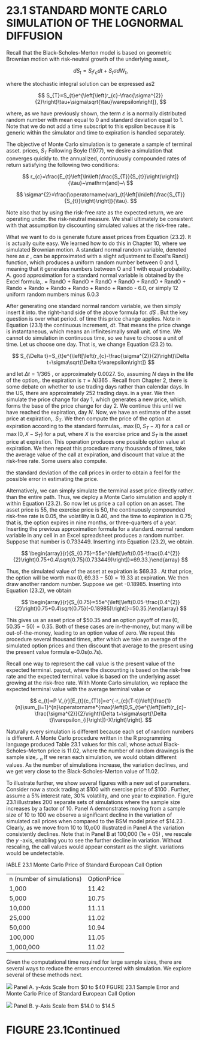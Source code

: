 # 23.1 STANDARD MONTE CARLO SIMULATION OF THE LOGNORMAL DIFFUSION

Recall that the Black-Scholes-Merton model is based on geometric Brownian motion with risk-neutral growth of the underlying asset,.

$$
d S_{t}=S_{t}r_{c}d t+S_{t}\sigma d W_{t},
$$

where the stochastic integral solution can be expressed as2

$$
S_{T}=S_{t}e^{\left[\left(r_{c}-\frac{\sigma^{2}}{2}\right)\tau+\sigma\sqrt{\tau}\varepsilon\right]},
$$

where, as we have previously shown, the term $\varepsilon$ is a normally distributed random number with mean equal to 0 and standard deviation equal to 1. Note that we do not add a time subscript to this epsilon because it is generic within the simulator and time to expiration is handled separately.

The objective of Monte Carlo simulation is to generate a sample of terminal asset. prices, $S_{T}$ Following Boyle (1977), we desire a simulation that converges quickly to. the annualized, continuously compounded rates of return satisfying the following two conditions:

$$
r_{c}=\frac{E_{t}\left[\ln\left(\frac{S_{T}}{S_{t}}\right)\right]}{\tau}~\mathrm{and}~\
$$

$$
\sigma^{2}=\frac{\operatorname{var}_{t}\left[\ln\left(\frac{S_{T}}{S_{t}}\right)\right]}{\tau}.
$$

Note also that by using the risk-free rate as the expected return, we are operating under. the risk-neutral measure. We shall ultimately be consistent with that assumption by discounting simulated values at the risk-free rate..

What we want to do is generate future asset prices from Equation (23.2). It is actually quite easy. We learned how to do this in Chapter 10, where we simulated Brownian motion. A standard normal random variable, denoted here as $\varepsilon$ , can be approximated with a slight adjustment to Excel's Rand() function, which produces a uniform random number between 0 and 1, meaning that it generates numbers between O and 1 with equal probability. A. good approximation for a standard normal variable is obtained by the Excel formula,. = RandO + RandO + RandO + RandO + RandO + RandO + Rando + Rando + Rando + Rando + Rando + Rando - 6.0, or simply 12 uniform random numbers minus 6.0.3

After generating one standard normal random variable, we then simply insert it into. the right-hand side of the above formula for. $d S$ . But the key question is over what period. of time this price change applies. Note in Equation (23.1) the continuous increment, $d t.$ That means the price change is instantaneous, which means an infinitesimally small unit. of time. We cannot do simulation in continuous time, so we have to choose a unit of time. Let us choose one day. That is, we change Equation (23.2) to.

$$
S_{\Delta t}=S_{t}e^{\left[\left(r_{c}-\frac{\sigma^{2}}{2}\right)\Delta t+\sigma\sqrt{\Delta t}\varepsilon\right]}
$$

and let $\Delta t=1/365$ , or approximately 0.0027. So, assuming $N$ days in the life of the option,. the expiration is $\tau=N/365$ . Recall from Chapter 2, there is some debate on whether to use trading days rather than calendar days. In the US, there are approximately 252 trading days. in a year. We then simulate the price change for day 1, which generates a new price, which. forms the base of the price change for day 2. We continue this until we have reached the expiration, day $N.$ Now, we have an estimate of the asset price at expiration,. $S_{T}.$ We then compute the price of the option at expiration according to the standard formulas,. $\operatorname*{max}(0,$ $S_{T}-X)$ for a call or $\operatorname*{max}(0,X-S_{T})$ for a put, where $X$ is the exercise price and $S_{T}$ is the asset price at expiration. This operation produces one possible option value at expiration. We then repeat this procedure many thousands of times, take the average value of the call at expiration, and discount that value at the risk-free rate. Some users also compute.

the standard deviation of the call prices in order to obtain a feel for the possible error in estimating the price.

Alternatively, we can simply simulate the terminal asset price directly rather. than the entire path. Thus, we deploy a Monte Carlo simulation and apply it within Equation (23.2). So now let us price a call option on an asset. The asset price is 55, the exercise price is 50, the continuously compounded risk-free rate is 0.05, the volatility is 0.40, and the time to expiration is 0.75; that is, the option expires in nine months, or three-quarters of a year. Inserting the previous approximation formula for a standard. normal random variable in any cell in an Excel spreadsheet produces a random number. Suppose that number is 0.733449. Inserting into Equation (23.2), we obtain.

$$
\begin{array}{r}{S_{0.75}=55e^{\left[\left(0.05-\frac{0.4^{2}}{2}\right)0.75+0.4\sqrt{0.75}(0.733449)\right]}=69.33.}\end{array}
$$

Thus, the simulated value of the asset at expiration is $\$69.33$ . At that price, the option will be worth $\operatorname*{max}(0,69.33-50)=19.33$ at expiration. We then draw another random number. Suppose we get -0.18985. Inserting into Equation (23.2), we obtain

$$
\begin{array}{r}{S_{0.75}=55e^{\left[\left(0.05-\frac{0.4^{2}}{2}\right)0.75+0.4\sqrt{0.75}(-0.18985)\right]}=50.35.}\end{array}
$$

This gives us an asset price of $\$50.35$ and an option payoff of $\operatorname*{max}(0,50.35-50)=0.35.$ Both of these cases are in-the-money, but many will be out-of-the-money, leading to an option value of zero. We repeat this procedure several thousand times, after which we take an average of the simulated option prices and then discount that average to the present using the present value formula e-0.0s(o.7s).

Recall one way to represent the call value is the present value of the expected terminal. payout, where the discounting is based on the risk-free rate and the expected terminal. value is based on the underlying asset growing at the risk-free rate. With Monte Carlo simulation, we replace the expected terminal value with the average terminal value or

$$
c_{t}=P V_{r}[E_{t}(c_{T})]=e^{-r_{c}(T-t)}\left[\frac{1}{n}\sum_{i=1}^{n}\operatorname*{max}\left(0,S_{t}e^{\left[\left(r_{c}-\frac{\sigma^{2}}{2}\right)\Delta t+\sigma\sqrt{\Delta t}\varepsilon_{i}\right]}-X\right)\right].
$$

Naturally every simulation is different because each set of random numbers is different. A Monte Carlo procedure written in the $\mathrm{R}$ programming language produced Table 23.1 values for this call, whose actual Black-Scholes-Merton price is 11.02, where the number of random drawings is the sample size,. $_n$ If we reran each simulation, we would obtain different values. As the number of simulations increase, the variation declines, and we get very close to the Black-Scholes-Merton value of 11.02.

To illustrate further, we show several figures with a new set of parameters. Consider now a stock trading at $\$100$ with exercise price of $\$100$ . Further, assume a $5\%$ interest rate, $30\%$ volatility, and one year to expiration. Figure 23.1 illustrates 200 separate sets of simulations where the sample size increases by a factor of 10. Panel A demonstrates moving from a sample size of 10 to 100 we observe a significant decline in the variation of simulated call prices when compared to the BSM model price of $\$14.23$ . Clearly, as we move from 10 to 10,o00 illustrated in Panel A the variation consistently declines. Note that in Panel B at 100,000 $\left(1\mathrm{e}{+}05\right)$ , we rescale the $y$ -axis, enabling you to see the further decline in variation. Without rescaling, the call values would appear constant as the slight. variations would be undetectable.

IABLE 23.1 Monte Carlo Price of Standard European Call Option


<html><body><table><tr><td>n (number of simulations)</td><td>OptionPrice</td></tr><tr><td>1,000</td><td>11.42</td></tr><tr><td>5,000</td><td>10.75</td></tr><tr><td>10,000</td><td>11.11</td></tr><tr><td>25,000</td><td>11.02</td></tr><tr><td>50,000</td><td>10.94</td></tr><tr><td>100,000</td><td>11.05</td></tr><tr><td>1,000,000</td><td>11.02</td></tr></table></body></html>

Given the computational time required for large sample sizes, there are several ways to reduce the errors encountered with simulation. We explore several of these methods next.

![](images/39ca9c8b0875ff84e8365682caf3c6fc61e49b55192a748a12c9dbece1c5ef5d.jpg)
Panel A. y-Axis Scale from $\$0$ to $\$40$
FGURE 23.1 Sample Error and Monte Carlo Price of Standard European Call Option

![](images/dd8ab38acfa285bc95787fea83490fb2e842204d746d8ade7b4a2c6a63636605.jpg)
Panel B. y-Axis Scale from $\$14.0$ to $\$14.5$

# FIGURE 23.1Continued
